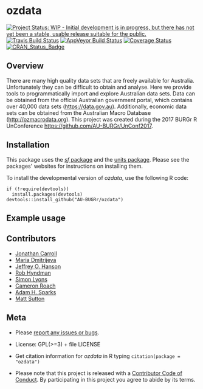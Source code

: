 # ozdata

[![Project Status: WIP - Initial development is in progress, but there has not yet been a stable, usable release suitable for the public.](http://www.repostatus.org/badges/latest/wip.svg)](http://www.repostatus.org/#wip)
[![Travis Build Status](https://img.shields.io/travis/AU-BURGr/ozdata/master.svg?label=Mac%20OSX%20%26%20Linux)](https://travis-ci.org/AU-BURGr/ozdata)
[![AppVeyor Build Status](https://img.shields.io/appveyor/ci/AU-BURGr/ozdata/master.svg?label=Windows)](https://ci.appveyor.com/project/AU-BURGr/ozdata)
[![Coverage Status](https://codecov.io/github/AU-BURGr/ozdata/coverage.svg?branch=master)](https://codecov.io/github/AU-BURGr/ozdata?branch=master)
[![CRAN_Status_Badge](http://www.r-pkg.org/badges/version/ozdata)](https://CRAN.R-project.org/package=ozdata)

## Overview

There are many high quality data sets that are freely available for Australia. Unfortunately they can be difficult to obtain and analyse.  Here we provide tools to programmatically import and explore Australian data sets. Data can be obtained from the official Australian government portal, which contains over 40,000 data sets (https://data.gov.au). Additionally, economic data sets can be obtained from the Australian Macro Database (http://ozmacrodata.org). This project was created during the 2017 BURGr R UnConference https://github.com/AU-BURGr/UnConf2017.

## Installation
This package uses the [_sf_ package](https://github.com/edzer/sfr) and the [units package](https://github.com/edzer/units). Please see the packages' websites for instructions on installing them.

To install the developmental version of _ozdata_, use the following R code:

```
if (!require(devtools))
  install.packages(devtools)
devtools::install_github("AU-BUGRr/ozdata")
```

## Example usage


## Contributors
- [Jonathan Carroll](https://github.com/jonocarroll)
- [Maria Dmitrijeva](https://github.com/marianess)
- [Jeffrey O. Hanson](https://github.com/jeffreyhanson)
- [Rob Hyndman](https://github.com/robjhyndman)
- [Simon Lyons](https://github.com/SimonLyons)
- [Cameron Roach](https://github.com/camroach87)
- [Adam H. Sparks](https://github.com/adamhsparks)
- [Matt Sutton](https://github.com/matt-sutton)

## Meta

*  Please [report any issues or bugs](https://github.com/AU-BURGr/ozdata/issues).  
    
* License: GPL(>=3) + file LICENSE
    
* Get citation information for _ozdata_ in R typing `citation(package = "ozdata")`  

* Please note that this project is released with a [Contributor Code of Conduct](CONDUCT.md). By participating in this project you agree to abide by its terms.

